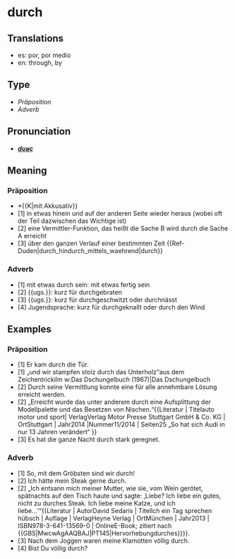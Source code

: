 # durch
## Translations
- es: por, por medio
- en: through, by
## Type
- _Präposition_
- _Adverb_
## Pronunciation
- **_[dʊʁç](https://commons.wikimedia.org/wiki/File:De-durch.ogg)_**
## Meaning
### Präposition
- *{{K|mit Akkusativ}}
- [1] in etwas hinein und auf der anderen Seite wieder heraus (wobei oft der Teil dazwischen das Wichtige ist)
- [2] eine Vermittler-Funktion, das heißt die Sache B wird durch die Sache A erreicht
- [3] über den ganzen Verlauf einer bestimmten Zeit <ref>{{Ref-Duden|durch_hindurch_mittels_waehrend|durch}}</ref>
### Adverb
- [1] mit etwas durch sein: mit etwas fertig sein
- [2] {{ugs.}}: kurz für durchgebraten
- [3] {{ugs.}}: kurz für durchgeschwitzt oder durchnässt
- [4] Jugendsprache: kurz für durchgeknallt oder durch den Wind
## Examples
### Präposition
- [1] Er kam durch die Tür.
- [1] „und wir stampfen stolz durch das Unterholz“<ref>aus dem Zeichentrickilm w:Das Dschungelbuch (1967)|Das Dschungelbuch</ref>
- [2] Durch seine Vermittlung konnte eine für alle annehmbare Lösung erreicht werden.
- [2] „Erreicht wurde das unter anderem durch eine Aufsplittung der Modellpalette und das Besetzen von Nischen.“<ref>{{Literatur | Titelauto motor und sport| VerlagVerlag Motor Presse Stuttgart GmbH & Co. KG | OrtStuttgart | Jahr2014 |Nummer11/2014 | Seiten25 „So hat sich Audi in nur 13 Jahren verändert“ }}</ref>
- [3] Es hat die ganze Nacht durch stark geregnet.
### Adverb
- [1] So, mit dem Gröbsten sind wir durch!
- [2] Ich hätte mein Steak gerne durch.
- [2] „Ich entsann mich meiner Mutter, wie sie, vom Wein gerötet, spätnachts auf den Tisch haute und sagte: ‚Liebe? Ich liebe ein gutes, nicht zu durches Steak. Ich liebe meine Katze, und ich liebe…‘“<ref>{{Literatur | AutorDavid Sedaris | TitelIch ein Tag sprechen hübsch | Auflage | VerlagHeyne Verlag | OrtMünchen | Jahr2013 | ISBN978-3-641-13569-0 | OnlineE-Book; zitiert nach {{GBS|MwcwAgAAQBAJ|PT145|Hervorhebungdurches}}}}.</ref>
- [3] Nach dem Joggen waren meine Klamotten völlig durch.
- [4] Bist Du völlig durch?
